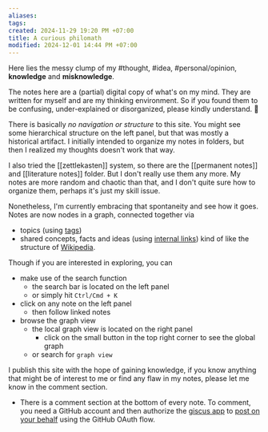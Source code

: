 ```yaml
---
aliases: 
tags: 
created: 2024-11-29 19:20 PM +07:00
title: A curious philomath
modified: 2024-12-01 14:44 PM +07:00
---
```

Here lies the messy clump of my #thought, #idea, #personal/opinion, **knowledge** and **misknowledge**.

The notes here are a (partial) digital copy of what's on my mind. They are written for myself and are my thinking environment. So if you found them to be confusing, under-explained or disorganized, please kindly understand. 🙏

There is basically *no navigation or structure* to this site. You might see some hierarchical structure on the left panel, but that was mostly a historical artifact. I initially intended to organize my notes in folders, but then I realized my thoughts doesn't work that way.

I also tried the [[zettlekasten]] system, so there are the [[permanent notes]] and [[literature notes]] folder. But I don't really use them any more. My notes are more random and chaotic than that, and I don't quite sure how to organize them, perhaps it's just my skill issue. 

Nonetheless, I'm currently embracing that spontaneity and see how it goes. Notes are now nodes in a graph, connected together via
- topics (using [tags](https://help.obsidian.md/Editing+and+formatting/Tags))
- shared concepts, facts and ideas (using [internal links](https://help.obsidian.md/Linking+notes+and+files/Internal+links))
kind of like the structure of [Wikipedia](https://www.wikipedia.org).

Though if you are interested in exploring, you can 
- make use of the search function
	- the search bar is located on the left panel
	- or simply hit `Ctrl/Cmd + K` 
- click on any note on the left panel
	- then follow linked notes
- browse the graph view
	- the local graph view is located on the right panel
		- click on the small button in the top right corner to see the global graph
	- or search for `graph view`

I publish this site with the hope of gaining knowledge, if you know anything that might be of interest to me or find any flaw in my notes, please let me know in the comment section. 
- There is a comment section at the bottom of every note. To comment, you need a GitHub account and then authorize the [giscus app](https://github.com/apps/giscus) to [post on your behalf](https://docs.github.com/en/developers/apps/identifying-and-authorizing-users-for-github-apps) using the GitHub OAuth flow.